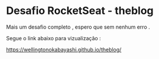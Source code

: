 # Desafio RocketSeat - theblog 

Mais um desafio completo , espero que sem nenhum erro .

Segue o link abaixo para vizualização :

https://wellingtonokabayashi.github.io/theblog/
